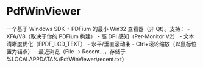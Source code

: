 # PdfWinViewer
一个基于 Windows SDK + PDFium 的最小 Win32 查看器（非 Qt）。支持： - XFA/V8（取决于你的 PDFium 构建） - 高 DPI 感知（Per‑Monitor V2） - 文本清晰度优化（FPDF_LCD_TEXT） - 水平/垂直滚动条 - Ctrl+滚轮缩放（以鼠标位置为锚点） - 最近浏览（File → Recent…，存储于 %LOCALAPPDATA%\PdfWinViewer\recent.txt）
